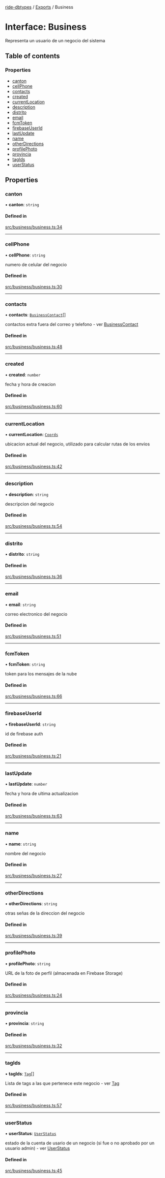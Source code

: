 [ride-dbtypes](../README.md) / [Exports](../modules.md) / Business

# Interface: Business

Representa un usuario de un negocio del sistema

## Table of contents

### Properties

- [canton](Business.md#canton)
- [cellPhone](Business.md#cellphone)
- [contacts](Business.md#contacts)
- [created](Business.md#created)
- [currentLocation](Business.md#currentlocation)
- [description](Business.md#description)
- [distrito](Business.md#distrito)
- [email](Business.md#email)
- [fcmToken](Business.md#fcmtoken)
- [firebaseUserId](Business.md#firebaseuserid)
- [lastUpdate](Business.md#lastupdate)
- [name](Business.md#name)
- [otherDirections](Business.md#otherdirections)
- [profilePhoto](Business.md#profilephoto)
- [provincia](Business.md#provincia)
- [tagIds](Business.md#tagids)
- [userStatus](Business.md#userstatus)

## Properties

### canton

• **canton**: `string`

#### Defined in

[src/business/business.ts:34](https://github.com/gatitolabs/ride-dbtypes/blob/e4ca18b/src/business/business.ts#L34)

___

### cellPhone

• **cellPhone**: `string`

numero de celular del negocio

#### Defined in

[src/business/business.ts:30](https://github.com/gatitolabs/ride-dbtypes/blob/e4ca18b/src/business/business.ts#L30)

___

### contacts

• **contacts**: [`BusinessContact`](BusinessContact.md)[]

contactos extra fuera del correo y telefono - ver [BusinessContact](BusinessContact.md)

#### Defined in

[src/business/business.ts:48](https://github.com/gatitolabs/ride-dbtypes/blob/e4ca18b/src/business/business.ts#L48)

___

### created

• **created**: `number`

fecha y hora de creacion

#### Defined in

[src/business/business.ts:60](https://github.com/gatitolabs/ride-dbtypes/blob/e4ca18b/src/business/business.ts#L60)

___

### currentLocation

• **currentLocation**: [`Coords`](Coords.md)

ubicacion actual del negocio, utilizado para calcular rutas de los envios

#### Defined in

[src/business/business.ts:42](https://github.com/gatitolabs/ride-dbtypes/blob/e4ca18b/src/business/business.ts#L42)

___

### description

• **description**: `string`

descripcion del negocio

#### Defined in

[src/business/business.ts:54](https://github.com/gatitolabs/ride-dbtypes/blob/e4ca18b/src/business/business.ts#L54)

___

### distrito

• **distrito**: `string`

#### Defined in

[src/business/business.ts:36](https://github.com/gatitolabs/ride-dbtypes/blob/e4ca18b/src/business/business.ts#L36)

___

### email

• **email**: `string`

correo electronico del negocio

#### Defined in

[src/business/business.ts:51](https://github.com/gatitolabs/ride-dbtypes/blob/e4ca18b/src/business/business.ts#L51)

___

### fcmToken

• **fcmToken**: `string`

token para los mensajes de la nube

#### Defined in

[src/business/business.ts:66](https://github.com/gatitolabs/ride-dbtypes/blob/e4ca18b/src/business/business.ts#L66)

___

### firebaseUserId

• **firebaseUserId**: `string`

id de firebase auth

#### Defined in

[src/business/business.ts:21](https://github.com/gatitolabs/ride-dbtypes/blob/e4ca18b/src/business/business.ts#L21)

___

### lastUpdate

• **lastUpdate**: `number`

fecha y hora de ultima actualizacion

#### Defined in

[src/business/business.ts:63](https://github.com/gatitolabs/ride-dbtypes/blob/e4ca18b/src/business/business.ts#L63)

___

### name

• **name**: `string`

nombre del negocio

#### Defined in

[src/business/business.ts:27](https://github.com/gatitolabs/ride-dbtypes/blob/e4ca18b/src/business/business.ts#L27)

___

### otherDirections

• **otherDirections**: `string`

otras señas de la direccion del negocio

#### Defined in

[src/business/business.ts:39](https://github.com/gatitolabs/ride-dbtypes/blob/e4ca18b/src/business/business.ts#L39)

___

### profilePhoto

• **profilePhoto**: `string`

URL de la foto de perfil (almacenada en Firebase Storage)

#### Defined in

[src/business/business.ts:24](https://github.com/gatitolabs/ride-dbtypes/blob/e4ca18b/src/business/business.ts#L24)

___

### provincia

• **provincia**: `string`

#### Defined in

[src/business/business.ts:32](https://github.com/gatitolabs/ride-dbtypes/blob/e4ca18b/src/business/business.ts#L32)

___

### tagIds

• **tagIds**: [`Tag`](Tag.md)[]

Lista de tags a las que pertenece este negocio - ver [Tag](Tag.md)

#### Defined in

[src/business/business.ts:57](https://github.com/gatitolabs/ride-dbtypes/blob/e4ca18b/src/business/business.ts#L57)

___

### userStatus

• **userStatus**: [`UserStatus`](../modules.md#userstatus)

estado de la cuenta de usario de un negocio (si fue o no aprobado por un usuario admin) - ver [UserStatus](../modules.md#userstatus)

#### Defined in

[src/business/business.ts:45](https://github.com/gatitolabs/ride-dbtypes/blob/e4ca18b/src/business/business.ts#L45)
